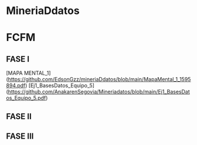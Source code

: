# MineriaDdatos
# FCFM

## FASE I
[MAPA MENTAL_1] (https://github.com/EdsonGzz/mineriaDdatos/blob/main/MapaMental_1_1595894.pdf)
[Ej1_BasesDatos_Equipo_5] (https://github.com/AnakarenSegovia/Mineriadatos/blob/main/Ej1_BasesDatos_Equipo_5.pdf)
## FASE II

## FASE III
